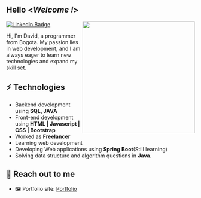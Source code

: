 <h2> Hello <<i>Welcome !</i>></h2>

<img align='right' src='http://www.jenyalestina.com/blog/wp-content/uploads/2019/05/web-development-1024x582.jpg' width='300"'>

[![Linkedin Badge](https://img.shields.io/badge/-Linkedin-blue?style=flat-square&logo=Linkedin&logoColor=white&link=https://linkedin.com/in/david-beltrán-java)](https://linkedin.com/in/david-beltrán-java)
 


Hi, I'm David, a programmer from Bogota.  My passion lies in web development, and I am always eager to learn new technologies and expand my skill set.



## ⚡ Technologies 
- Backend development using **SQL, JAVA**
- Front-end development using **HTML | Javascript | CSS | Bootstrap**
- Worked as **Freelancer**
- Learning web development
- Developing Web applications using **Spring Boot**(Still learning)
- Solving data structure and algorithm questions in **Java**.

## 👋 Reach out to me 
- 🖼️ Portfolio site: [Portfolio](https://mljlc9mn3qua6wnttr6uiq.on.drv.tw/www.portfolio.demo/public/)

